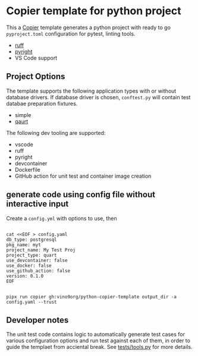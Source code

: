 
# Copier template for python project

This a [Copier](https://copier.readthedocs.io/en/stable/) template generates a python project with ready to go ```pyproject.toml``` configuration for pytest, linting tools.

* [ruff](https://docs.astral.sh/ruff/)
* [pyright](https://github.com/microsoft/pyright)
* VS Code support

## Project Options
The template supports the following application types with or without database drivers. If database driver is chosen, ```conftest.py``` will contain test databae preparation fixtures.

* simple
* [qaurt](https://quart.palletsprojects.com/en/latest/)


The following dev tooling are supported:
* vscode
* ruff
* pyright
* devcontainer
* Dockerfile
* GitHub action for unit test and container image creation

## generate code using config file without interactive input

Create a ```config.yml``` with options to use, then

```shell

cat <<EOF > config.yaml
db_type: postgresql
pkg_name: myt
project_name: My Test Proj
project_type: quart
use_devcontainer: false
use_docker: false
use_github_action: false
version: 0.1.0
EOF


pipx run copier gh:vino9org/python-copier-template output_dir -a config.yaml --trust

```

## Developer notes
The unit test code contains logic to automatically generate test cases for various configuration options and run test against each of them, in order to guide the templaet from acciental break. See [tests/tools.py](tests/tools.py) for more details.
